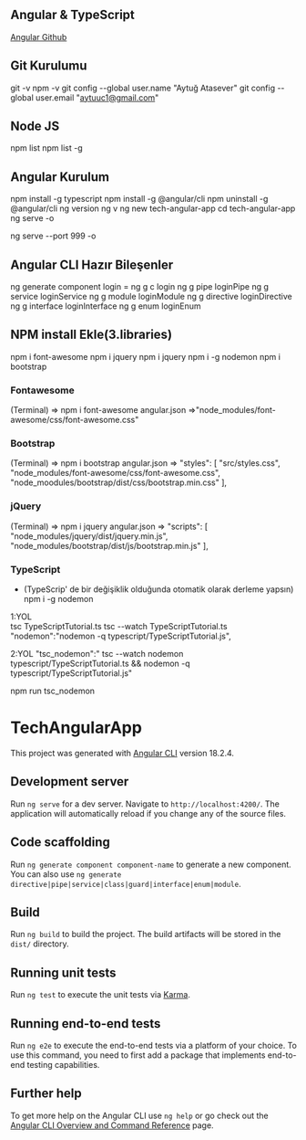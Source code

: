 ## Angular & TypeScript
[Angular Github](https://github.com/Aytuu1/tech-angular-app) 

## Git Kurulumu
git -v
npm -v
git config --global user.name "Aytuğ Atasever"
git config --global user.email "aytuuc1@gmail.com"


## Node JS
npm list
npm list -g

## Angular Kurulum
npm install -g typescript
npm install -g @angular/cli
npm uninstall -g @angular/cli
ng version
ng v
ng new tech-angular-app
cd tech-angular-app
ng serve -o

ng serve --port 999 -o

## Angular CLI Hazır Bileşenler
ng generate component login = ng g c login
ng g pipe loginPipe
ng g service loginService
ng g module loginModule
ng g directive loginDirective
ng g interface loginInterface
ng g enum loginEnum

## NPM install Ekle(3.libraries)
npm i font-awesome
npm i jquery
npm i jquery
npm i -g nodemon
npm i bootstrap

### Fontawesome
(Terminal) => npm i font-awesome
angular.json =>"node_modules/font-awesome/css/font-awesome.css"
### Bootstrap
(Terminal) => npm i bootstrap
angular.json => "styles": [
              "src/styles.css",
               "node_modules/font-awesome/css/font-awesome.css",
               "node_moodules/bootstrap/dist/css/bootstrap.min.css"
            ],
### jQuery
(Terminal) => npm i jquery
angular.json =>
              "scripts": [
              "node_modules/jquery/dist/jquery.min.js",
              "node_modules/bootstrap/dist/js/bootstrap.min.js"
            ], 

### TypeScript
- (TypeScrip' de bir değişiklik olduğunda otomatik olarak derleme yapsın)
npm i -g nodemon

1:YOL      
tsc TypeScriptTutorial.ts
tsc --watch TypeScriptTutorial.ts
"nodemon":"nodemon -q typescript/TypeScriptTutorial.js",

2:YOL
    "tsc_nodemon":" tsc --watch nodemon  typescript/TypeScriptTutorial.ts && nodemon -q typescript/TypeScriptTutorial.js"
    
npm run tsc_nodemon




# TechAngularApp

This project was generated with [Angular CLI](https://github.com/angular/angular-cli) version 18.2.4.

## Development server

Run `ng serve` for a dev server. Navigate to `http://localhost:4200/`. The application will automatically reload if you change any of the source files.

## Code scaffolding

Run `ng generate component component-name` to generate a new component. You can also use `ng generate directive|pipe|service|class|guard|interface|enum|module`.

## Build

Run `ng build` to build the project. The build artifacts will be stored in the `dist/` directory.

## Running unit tests

Run `ng test` to execute the unit tests via [Karma](https://karma-runner.github.io).

## Running end-to-end tests

Run `ng e2e` to execute the end-to-end tests via a platform of your choice. To use this command, you need to first add a package that implements end-to-end testing capabilities.

## Further help

To get more help on the Angular CLI use `ng help` or go check out the [Angular CLI Overview and Command Reference](https://angular.dev/tools/cli) page.
